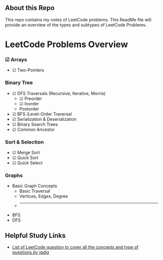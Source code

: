 ## About this Repo 
This repo contains my notes of LeetCode problems. This ReadMe file will provide an overview of the types and subtypes of LeetCode Problems.

# LeetCode Problems Overview
### ☑ Arrays
 + ☑ Two-Pointers
### Binary Tree
+ ☑ DFS Traversals (Recursive, Iterative, Morris)
    + ☑ Preorder
    + ☑ Inorder
    + Postorder
+ ☑ BFS /Level-Order Traversal
+ ☑ Serialization & Deserialization
+ ☑ Binary Search Trees
+ ☑ Common Ancestor
### Sort & Selection
+ ☑ Merge Sort
+ ☑ Quick Sort
+ ☑ Quick Select

### Graphs
+ Basic Graph Concepts
    + Basic Traversal
    + Vertices, Edges, Degree
    + ---
+ BFS
+ DFS

 ## Helpful Study Links
 + [List of LeetCode question to cover all the concepts and type of questions *by 
jadia*](https://leetcode.com/discuss/general-discussion/419062/list-of-leetcode-question-to-cover-all-the-concepts-and-type-of-questions)

 
